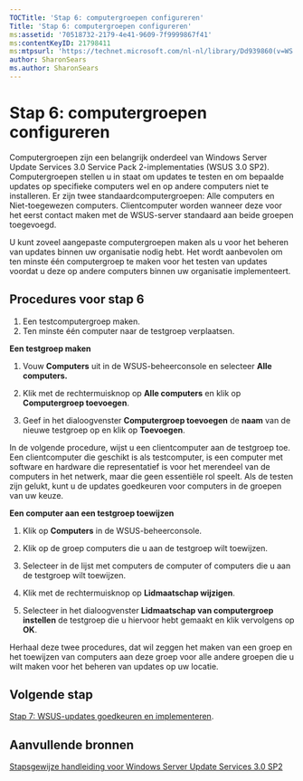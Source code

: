 ```yaml
---
TOCTitle: 'Stap 6: computergroepen configureren'
Title: 'Stap 6: computergroepen configureren'
ms:assetid: '70518732-2179-4e41-9609-7f9999867f41'
ms:contentKeyID: 21798411
ms:mtpsurl: 'https://technet.microsoft.com/nl-nl/library/Dd939860(v=WS.10)'
author: SharonSears
ms.author: SharonSears
---
```


Stap 6: computergroepen configureren
====================================

Computergroepen zijn een belangrijk onderdeel van Windows Server Update Services 3.0 Service Pack 2-implementaties (WSUS 3.0 SP2). Computergroepen stellen u in staat om updates te testen en om bepaalde updates op specifieke computers wel en op andere computers niet te installeren. Er zijn twee standaardcomputergroepen: Alle computers en Niet-toegewezen computers. Clientcomputer worden wanneer deze voor het eerst contact maken met de WSUS-server standaard aan beide groepen toegevoegd.

U kunt zoveel aangepaste computergroepen maken als u voor het beheren van updates binnen uw organisatie nodig hebt. Het wordt aanbevolen om ten minste één computergroep te maken voor het testen van updates voordat u deze op andere computers binnen uw organisatie implementeert.

Procedures voor stap 6
----------------------

1.  Een testcomputergroep maken.
2.  Ten minste één computer naar de testgroep verplaatsen.

**Een testgroep maken**
1.  Vouw **Computers** uit in de WSUS-beheerconsole en selecteer **Alle computers.**

2.  Klik met de rechtermuisknop op **Alle computers** en klik op **Computergroep toevoegen**.

3.  Geef in het dialoogvenster **Computergroep toevoegen** de **naam** van de nieuwe testgroep op en klik op **Toevoegen**.

In de volgende procedure, wijst u een clientcomputer aan de testgroep toe. Een clientcomputer die geschikt is als testcomputer, is een computer met software en hardware die representatief is voor het merendeel van de computers in het netwerk, maar die geen essentiële rol speelt. Als de testen zijn gelukt, kunt u de updates goedkeuren voor computers in de groepen van uw keuze.

**Een computer aan een testgroep toewijzen**
1.  Klik op **Computers** in de WSUS-beheerconsole.

2.  Klik op de groep computers die u aan de testgroep wilt toewijzen.

3.  Selecteer in de lijst met computers de computer of computers die u aan de testgroep wilt toewijzen.

4.  Klik met de rechtermuisknop op **Lidmaatschap wijzigen**.

5.  Selecteer in het dialoogvenster **Lidmaatschap van computergroep instellen** de testgroep die u hiervoor hebt gemaakt en klik vervolgens op **OK**.

Herhaal deze twee procedures, dat wil zeggen het maken van een groep en het toewijzen van computers aan deze groep voor alle andere groepen die u wilt maken voor het beheren van updates op uw locatie.

Volgende stap
-------------

[Stap 7: WSUS-updates goedkeuren en implementeren](https://technet.microsoft.com/c4e58e17-d5e3-4194-8f26-b459e0c03b86).

Aanvullende bronnen
-------------------

[Stapsgewijze handleiding voor Windows Server Update Services 3.0 SP2](https://technet.microsoft.com/4b504edc-93b3-45b0-a7e8-d0107f1a4442)
